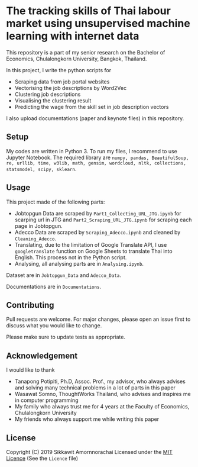 # The tracking skills of Thai labour market using unsupervised machine learning with internet data

This repository is a part of my senior research on the Bachelor of Economics, Chulalongkorn University, Bangkok, Thailand.

In this project, I write the python scripts for

- Scraping data from job portal websites
- Vectorising the job descriptions by Word2Vec
- Clustering job descriptions
- Visualising the clustering result
- Predicting the wage from the skill set in job description vectors

I also upload documentations (paper and keynote files) in this repository.

## Setup

My codes are written in Python 3. To run my files, I recommend to use Jupyter Notebook. The required library are `numpy, pandas, BeautifulSoup, re, urllib, time, w3lib, math, gensim, wordcloud, nltk, collections, statsmodel, scipy, sklearn`.

## Usage

This project made of the following parts:

- Jobtopgun Data are scraped by `Part1_Collecting_URL_JTG.ipynb` for scarping url in JTG and `Part2_Scraping_URL_JTG.ipynb` for scraping each page in Jobtopgun.
- Adecco Data are scraped by `Scraping_Adecco.ipynb` and cleaned by `Cleaning_Adecco`.
- Translating, due to the limitation of Google Translate API, I use `googletranslate` function on Google Sheets to translate Thai into English. This process not in the Python script.
- Analysing, all analysing parts are in `Analysing.ipynb`.

Dataset are in `Jobtopgun_Data` and `Adecco_Data`.

Documentations are in `Documentations`.

## Contributing
Pull requests are welcome. For major changes, please open an issue first to discuss what you would like to change.

Please make sure to update tests as appropriate.

## Acknowledgement

I would like to thank
 - Tanapong Potipiti, Ph.D, Assoc. Prof., my advisor, who always advises and solving many technical problems in a lot of parts in this paper
 - Wasawat Somno, ThoughtWorks Thailand, who advises and inspires me in computer programming
-  My family who always trust me for 4 years at the Faculty of Economics, Chulalongkorn University
-  My friends who always support me while writing this paper


## License
Copyright (C) 2019 Sikkawit Amornnorachai Licensed under the [MIT Licence](https://choosealicense.com/licenses/mit/) (See the `Licence` file)

